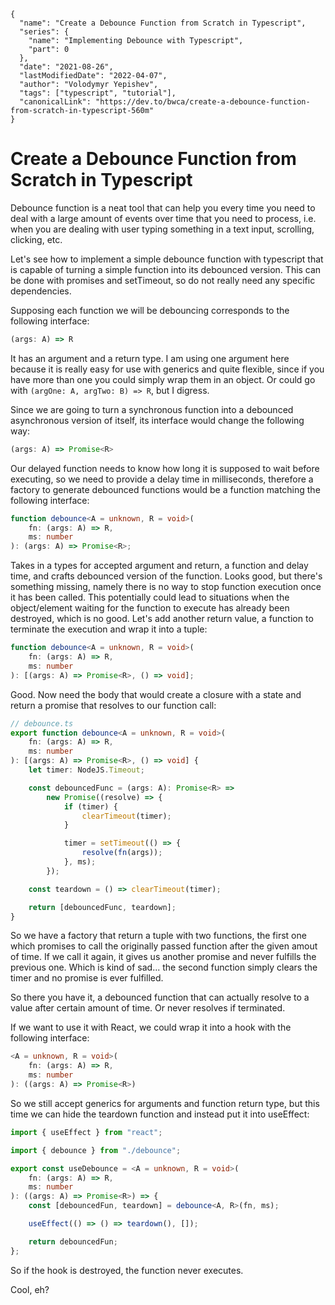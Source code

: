 ```ic-metadata
{
  "name": "Create a Debounce Function from Scratch in Typescript",
  "series": {
    "name": "Implementing Debounce with Typescript",
    "part": 0
  },
  "date": "2021-08-26",
  "lastModifiedDate": "2022-04-07",
  "author": "Volodymyr Yepishev",
  "tags": ["typescript", "tutorial"],
  "canonicalLink": "https://dev.to/bwca/create-a-debounce-function-from-scratch-in-typescript-560m"
}
```

# Create a Debounce Function from Scratch in Typescript

Debounce function is a neat tool that can help you every time you need to deal with a large amount of events over time that you need to process, i.e. when you are dealing with user typing something in a text input, scrolling, clicking, etc.

Let's see how to implement a simple debounce function with typescript that is capable of turning a simple function into its debounced version. This can be done with promises and setTimeout, so do not really need any specific dependencies.

Supposing each function we will be debouncing corresponds to the following interface:

```ts
(args: A) => R
```

It has an argument and a return type. I am using one argument here because it is really easy for use with generics and quite flexible, since if you have more than one you could simply wrap them in an object. Or could go with `(argOne: A, argTwo: B) => R`, but I digress.

Since we are going to turn a synchronous function into a debounced asynchronous version of itself, its interface would change the following way:

```ts
(args: A) => Promise<R>
```

Our delayed function needs to know how long it is supposed to wait before executing, so we need to provide a delay time in milliseconds, therefore a factory to generate debounced functions would be a function matching the following interface:

```ts
function debounce<A = unknown, R = void>(
    fn: (args: A) => R,
    ms: number
): (args: A) => Promise<R>;
```

Takes in a types for accepted argument and return, a function and delay time, and crafts debounced version of the function. Looks good, but there's something missing, namely there is no way to stop function execution once it has been called. This potentially could lead to situations when the object/element waiting for the function to execute has already been destroyed, which is no good. Let's add another return value, a function to terminate the execution and wrap it into a tuple:

```ts
function debounce<A = unknown, R = void>(
    fn: (args: A) => R,
    ms: number
): [(args: A) => Promise<R>, () => void];
```

Good. Now need the body that would create a closure with a state and return a promise that resolves to our function call:

```ts
// debounce.ts
export function debounce<A = unknown, R = void>(
    fn: (args: A) => R,
    ms: number
): [(args: A) => Promise<R>, () => void] {
    let timer: NodeJS.Timeout;

    const debouncedFunc = (args: A): Promise<R> =>
        new Promise((resolve) => {
            if (timer) {
                clearTimeout(timer);
            }

            timer = setTimeout(() => {
                resolve(fn(args));
            }, ms);
        });

    const teardown = () => clearTimeout(timer);

    return [debouncedFunc, teardown];
}
```

So we have a factory that return a tuple with two functions, the first one which promises to call the originally passed function after the given amout of time. If we call it again, it gives us another promise and never fulfills the previous one. Which is kind of sad... the second function simply clears the timer and no promise is ever fulfilled.

So there you have it, a debounced function that can actually resolve to a value after certain amount of time. Or never resolves if terminated.

If we want to use it with React, we could wrap it into a hook with the following interface:

```ts
<A = unknown, R = void>(
    fn: (args: A) => R,
    ms: number
): ((args: A) => Promise<R>)
```

So we still accept generics for arguments and function return type, but this time we can hide the teardown function and instead put it into useEffect:

```ts
import { useEffect } from "react";

import { debounce } from "./debounce";

export const useDebounce = <A = unknown, R = void>(
    fn: (args: A) => R,
    ms: number
): ((args: A) => Promise<R>) => {
    const [debouncedFun, teardown] = debounce<A, R>(fn, ms);

    useEffect(() => () => teardown(), []);

    return debouncedFun;
};
```

So if the hook is destroyed, the function never executes.

Cool, eh?
